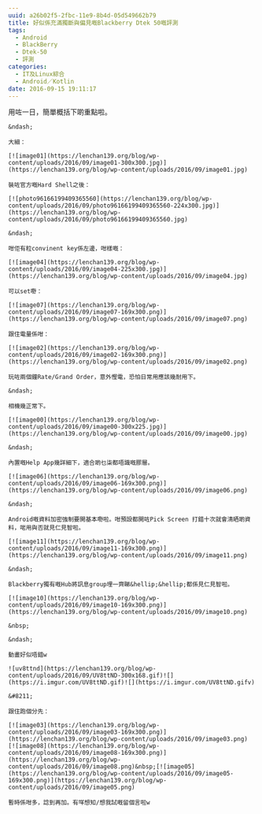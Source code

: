 ```yaml
---
uuid: a26b02f5-2fbc-11e9-8b4d-05d549662b79
title: 好似係充滿獨斷與偏見嘅Blackberry Dtek 50嘅評測
tags:
  - Android
  - BlackBerry
  - Dtek-50
  - 評測
categories:
  - IT及Linux綜合
  - Android／Kotlin
date: 2016-09-15 19:11:17
---
```


用咗一日，簡單概括下啲重點啦。

	&ndash;

	大細：

	[![image01](https://lenchan139.org/blog/wp-content/uploads/2016/09/image01-300x300.jpg)](https://lenchan139.org/blog/wp-content/uploads/2016/09/image01.jpg)

	裝咗官方嘅Hard Shell之後：

	[![photo96166199409365560](https://lenchan139.org/blog/wp-content/uploads/2016/09/photo96166199409365560-224x300.jpg)](https://lenchan139.org/blog/wp-content/uploads/2016/09/photo96166199409365560.jpg)

	&ndash;

	咁佢有粒convinent key係左邊，咁樣嘅：

	[![image04](https://lenchan139.org/blog/wp-content/uploads/2016/09/image04-225x300.jpg)](https://lenchan139.org/blog/wp-content/uploads/2016/09/image04.jpg)

	可以set嘢：

	[![image07](https://lenchan139.org/blog/wp-content/uploads/2016/09/image07-169x300.png)](https://lenchan139.org/blog/wp-content/uploads/2016/09/image07.png)

	跟住電量係咁：

	[![image02](https://lenchan139.org/blog/wp-content/uploads/2016/09/image02-169x300.png)](https://lenchan139.org/blog/wp-content/uploads/2016/09/image02.png)

	玩咗兩個鐘Rate/Grand Order，意外慳電，恐怕日常用應該幾耐用下。

	&ndash;

	相機幾正常下。

	[![image00](https://lenchan139.org/blog/wp-content/uploads/2016/09/image00-300x225.jpg)](https://lenchan139.org/blog/wp-content/uploads/2016/09/image00.jpg)

	&ndash;

	內置嘅Help App幾詳細下，適合啲乜柒都唔識嘅膠層。

	[![image06](https://lenchan139.org/blog/wp-content/uploads/2016/09/image06-169x300.png)](https://lenchan139.org/blog/wp-content/uploads/2016/09/image06.png)

	&ndash;

	Android嘅資料加密強制要開基本嘢啦。咁預設都開咗Pick Screen 打錯十次就會清晒啲資料，啱用與否就見仁見智啦。

	[![image11](https://lenchan139.org/blog/wp-content/uploads/2016/09/image11-169x300.png)](https://lenchan139.org/blog/wp-content/uploads/2016/09/image11.png)

	&ndash;

	Blackberry獨有嘅Hub將訊息group埋一齊睇&hellip;&hellip;都係見仁見智啦。

	[![image10](https://lenchan139.org/blog/wp-content/uploads/2016/09/image10-169x300.png)](https://lenchan139.org/blog/wp-content/uploads/2016/09/image10.png)

	&nbsp;

	&ndash;

	動畫好似唔錯w

	![uv8ttnd](https://lenchan139.org/blog/wp-content/uploads/2016/09/UV8ttND-300x168.gif)![](https://i.imgur.com/UV8ttND.gif)![](https://i.imgur.com/UV8ttND.gifv)

	&#8211;

	跟住跑個分先：

	[![image03](https://lenchan139.org/blog/wp-content/uploads/2016/09/image03-169x300.png)](https://lenchan139.org/blog/wp-content/uploads/2016/09/image03.png) [![image08](https://lenchan139.org/blog/wp-content/uploads/2016/09/image08-169x300.png)](https://lenchan139.org/blog/wp-content/uploads/2016/09/image08.png)&nbsp;[![image05](https://lenchan139.org/blog/wp-content/uploads/2016/09/image05-169x300.png)](https://lenchan139.org/blog/wp-content/uploads/2016/09/image05.png)

	暫時係咁多，諗到再加。有咩想知/想我試嘅留個言啦w
